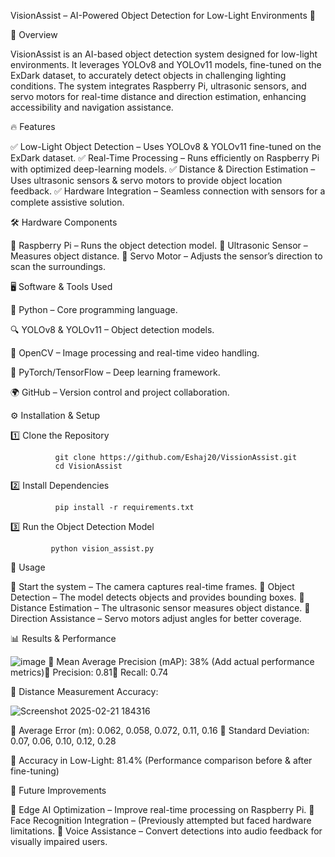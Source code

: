  VisionAssist – AI-Powered Object Detection for Low-Light Environments  🚀

📌 Overview

VisionAssist is an AI-based object detection system designed for low-light environments. It leverages YOLOv8 and YOLOv11 models, fine-tuned on the ExDark dataset, to accurately detect objects in challenging lighting conditions. The system integrates Raspberry Pi, ultrasonic sensors, and servo motors for real-time distance and direction estimation, enhancing accessibility and navigation assistance.

🔥 Features

✅ Low-Light Object Detection – Uses YOLOv8 & YOLOv11 fine-tuned on the ExDark dataset.
✅ Real-Time Processing – Runs efficiently on Raspberry Pi with optimized deep-learning models.
✅ Distance & Direction Estimation – Uses ultrasonic sensors & servo motors to provide object location feedback.
✅ Hardware Integration – Seamless connection with sensors for a complete assistive solution.

   🛠 Hardware Components

🔹 Raspberry Pi – Runs the object detection model.
🔹 Ultrasonic Sensor – Measures object distance.
🔹 Servo Motor – Adjusts the sensor’s direction to scan the surroundings.

🖥 Software & Tools Used

🐍 Python – Core programming language.

🔍 YOLOv8 & YOLOv11 – Object detection models.

📸 OpenCV – Image processing and real-time video handling.

🧠 PyTorch/TensorFlow – Deep learning framework.

🌍 GitHub – Version control and project collaboration.


   ⚙ Installation & Setup

1️⃣ Clone the Repository

              git clone https://github.com/Eshaj20/VissionAssist.git
              cd VisionAssist

2️⃣ Install Dependencies

              pip install -r requirements.txt

3️⃣ Run the Object Detection Model

             python vision_assist.py


   🎯 Usage

🔹 Start the system – The camera captures real-time frames.
🔹 Object Detection – The model detects objects and provides bounding boxes.
🔹 Distance Estimation – The ultrasonic sensor measures object distance.
🔹 Direction Assistance – Servo motors adjust angles for better coverage.

   📊 Results & Performance

  ![image](https://github.com/user-attachments/assets/44521981-4f45-40c9-8040-0e5420aca444)
📌 Mean Average Precision (mAP): 38% (Add actual performance metrics)📌 Precision: 0.81📌 Recall: 0.74

📌 Distance Measurement Accuracy:

![Screenshot 2025-02-21 184316](https://github.com/user-attachments/assets/0d8babf5-75ad-44fb-b3d9-b23a9f6c4bff)

🔹 Average Error (m): 0.062, 0.058, 0.072, 0.11, 0.16
🔹 Standard Deviation: 0.07, 0.06, 0.10, 0.12, 0.28

📌 Accuracy in Low-Light: 81.4% (Performance comparison before & after fine-tuning)

   🚀 Future Improvements

🔹 Edge AI Optimization – Improve real-time processing on Raspberry Pi.
🔹 Face Recognition Integration – (Previously attempted but faced hardware limitations.
🔹 Voice Assistance – Convert detections into audio feedback for visually impaired users.

